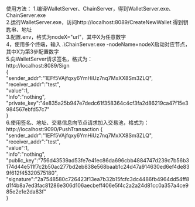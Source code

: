 使用方法：
        1.编译WalletServer、ChainServer，得到WalletServer.exe、ChainServer.exe  
        2.运行WalletServer.exe，访问http://localhost:8089/CreateNewWallet  得到钥匙串、地址  
        3.配置.env，格式为nodeX="url"，其中X为任意数字  
        4，使用多个终端，输入 .\ChainServer.exe -nodeName=nodeX启动对应节点，其中X为第3步配置数字  
        5.向WalletServer请求签名，格式为：  
            http://localhost:8089/Sign  
            {  
            "sender_addr":"1EFf5VAjfqxy6YmHiUz7nq7MxXX8Sm3ZLQ",  
            "receiver_addr":"test",  
            "value":1,  
            "Info":"nothing",  
            "private_key":"4e835a25b947e7dedc61f358364c4cf3fa2d86219ca47f15e3984567ebfd57c7"  
            }  
        6.使用签名、地址、交易信息向节点请求加入交易池，格式为：
            http://localhost:9090/PushTransaction
            {  
            "sender_addr":"1EFf5VAjfqxy6YmHiUz7nq7MxXX8Sm3ZLQ",  
            "receiver_addr":"test",   
            "value":1,  
            "info":"nothing",  
            "public_key":"756d43539ad53fe7e41ec86da696cbb4884747d239c7b56b3174d44e511f7c2b50ac277bd2eb838e568baab1c24d47a914630ed6ef4de839f612f45320575180",  
            "signature":"2a7548580c726423f13ea7b32b15fcfc3dc4486fb4964dd54ff8d1f4b8a7ed3fac81286e306d106aecbeff406e5f4c2a2a24d81cc0a357a4ce985e2e1e2da83f"  
            }  
